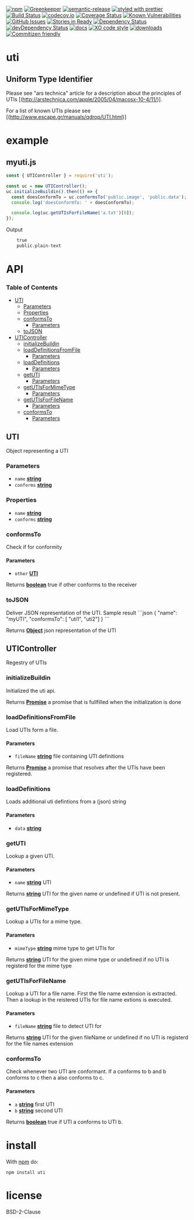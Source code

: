 [![npm](https://img.shields.io/npm/v/uti.svg)](https://www.npmjs.com/package/uti)
[![Greenkeeper](https://badges.greenkeeper.io/arlac77/uti.svg)](https://greenkeeper.io/)
[![semantic-release](https://img.shields.io/badge/%20%20%F0%9F%93%A6%F0%9F%9A%80-semantic--release-e10079.svg)](https://github.com/arlac77/uti)
[![styled with prettier](https://img.shields.io/badge/styled_with-prettier-ff69b4.svg)](https://github.com/prettier/prettier)
[![Build Status](https://secure.travis-ci.org/arlac77/uti.png)](http://travis-ci.org/arlac77/uti)
[![codecov.io](http://codecov.io/github/arlac77/uti/coverage.svg?branch=master)](http://codecov.io/github/arlac77/uti?branch=master)
[![Coverage Status](https://coveralls.io/repos/arlac77/uti/badge.svg)](https://coveralls.io/r/arlac77/uti)
[![Known Vulnerabilities](https://snyk.io/test/github/arlac77/uti/badge.svg)](https://snyk.io/test/github/arlac77/uti)
[![GitHub Issues](https://img.shields.io/github/issues/arlac77/uti.svg?style=flat-square)](https://github.com/arlac77/uti/issues)
[![Stories in Ready](https://badge.waffle.io/arlac77/uti.svg?label=ready&title=Ready)](http://waffle.io/arlac77/uti)
[![Dependency Status](https://david-dm.org/arlac77/uti.svg)](https://david-dm.org/arlac77/uti)
[![devDependency Status](https://david-dm.org/arlac77/uti/dev-status.svg)](https://david-dm.org/arlac77/uti#info=devDependencies)
[![docs](http://inch-ci.org/github/arlac77/uti.svg?branch=master)](http://inch-ci.org/github/arlac77/uti)
[![XO code style](https://img.shields.io/badge/code_style-XO-5ed9c7.svg)](https://github.com/sindresorhus/xo)
[![downloads](http://img.shields.io/npm/dm/uti.svg?style=flat-square)](https://npmjs.org/package/uti)
[![Commitizen friendly](https://img.shields.io/badge/commitizen-friendly-brightgreen.svg)](http://commitizen.github.io/cz-cli/)

# uti

## Uniform Type Identifier

Please see "ars technica" article for a description about the principles of UTIs [(http://arstechnica.com/apple/2005/04/macosx-10-4/11/)].

For a list of known UTIs please see \[(<http://www.escape.gr/manuals/qdrop/UTI.html>)]

# example

## myuti.js

```javascript
const { UTIController } = require('uti');

const uc = new UTIController();
uc.initializeBuildin().then(() => {
  const doesConformTo = uc.conformsTo('public.image', 'public.data');
  console.log('doesConformTo: ' + doesConformTo);

  console.log(uc.getUTIsForFileName('a.txt')[0]);
});
```

Output

```txt
    true
    public.plain-text
```

# API

<!-- Generated by documentation.js. Update this documentation by updating the source code. -->

### Table of Contents

-   [UTI](#uti)
    -   [Parameters](#parameters)
    -   [Properties](#properties)
    -   [conformsTo](#conformsto)
        -   [Parameters](#parameters-1)
    -   [toJSON](#tojson)
-   [UTIController](#uticontroller)
    -   [initializeBuildin](#initializebuildin)
    -   [loadDefinitionsFromFile](#loaddefinitionsfromfile)
        -   [Parameters](#parameters-2)
    -   [loadDefinitions](#loaddefinitions)
        -   [Parameters](#parameters-3)
    -   [getUTI](#getuti)
        -   [Parameters](#parameters-4)
    -   [getUTIsForMimeType](#getutisformimetype)
        -   [Parameters](#parameters-5)
    -   [getUTIsForFileName](#getutisforfilename)
        -   [Parameters](#parameters-6)
    -   [conformsTo](#conformsto-1)
        -   [Parameters](#parameters-7)

## UTI

Object representing a UTI

### Parameters

-   `name` **[string](https://developer.mozilla.org/docs/Web/JavaScript/Reference/Global_Objects/String)** 
-   `conforms` **[string](https://developer.mozilla.org/docs/Web/JavaScript/Reference/Global_Objects/String)** 

### Properties

-   `name` **[string](https://developer.mozilla.org/docs/Web/JavaScript/Reference/Global_Objects/String)** 
-   `conforms` **[string](https://developer.mozilla.org/docs/Web/JavaScript/Reference/Global_Objects/String)** 

### conformsTo

Check if for conformity

#### Parameters

-   `other` **[UTI](#uti)** 

Returns **[boolean](https://developer.mozilla.org/docs/Web/JavaScript/Reference/Global_Objects/Boolean)** true if other conforms to the receiver

### toJSON

Deliver JSON representation of the UTI.
Sample result
´´´json
{
  "name": "myUTI",
  "conformsTo": [ "uti1", "uti2"]
}
´´´

Returns **[Object](https://developer.mozilla.org/docs/Web/JavaScript/Reference/Global_Objects/Object)** json representation of the UTI

## UTIController

Regestry of UTIs

### initializeBuildin

Initialized the uti api.

Returns **[Promise](https://developer.mozilla.org/docs/Web/JavaScript/Reference/Global_Objects/Promise)** a promise that is fullfilled when the initialization is done

### loadDefinitionsFromFile

Load UTIs form a file.

#### Parameters

-   `fileName` **[string](https://developer.mozilla.org/docs/Web/JavaScript/Reference/Global_Objects/String)** file containing UTI definitions

Returns **[Promise](https://developer.mozilla.org/docs/Web/JavaScript/Reference/Global_Objects/Promise)** a promise that resolves after the UTIs have been registered.

### loadDefinitions

Loads additional uti defintions from a (json) string

#### Parameters

-   `data` **[string](https://developer.mozilla.org/docs/Web/JavaScript/Reference/Global_Objects/String)** 

### getUTI

Lookup a given UTI.

#### Parameters

-   `name` **[string](https://developer.mozilla.org/docs/Web/JavaScript/Reference/Global_Objects/String)** UTI

Returns **[string](https://developer.mozilla.org/docs/Web/JavaScript/Reference/Global_Objects/String)** UTI for the given name or undefined if UTI is not present.

### getUTIsForMimeType

Lookup a UTIs for a mime type.

#### Parameters

-   `mimeType` **[string](https://developer.mozilla.org/docs/Web/JavaScript/Reference/Global_Objects/String)** mime type to get UTIs for

Returns **[string](https://developer.mozilla.org/docs/Web/JavaScript/Reference/Global_Objects/String)** UTI for the given mime type or undefined if no UTI is registerd for the mime type

### getUTIsForFileName

Lookup a UTI for a file name.
First the file name extension is extracted.
Then a lookup in the reistered UTIs for file name extions is executed.

#### Parameters

-   `fileName` **[string](https://developer.mozilla.org/docs/Web/JavaScript/Reference/Global_Objects/String)** file to detect UTI for

Returns **[string](https://developer.mozilla.org/docs/Web/JavaScript/Reference/Global_Objects/String)** UTI for the given fileName or undefined if no UTI is registerd for the file names extension

### conformsTo

Check whenever two UTI are conformant.
If a conforms to b and b conforms to c then a also conforms to c.

#### Parameters

-   `a` **[string](https://developer.mozilla.org/docs/Web/JavaScript/Reference/Global_Objects/String)** first UTI
-   `b` **[string](https://developer.mozilla.org/docs/Web/JavaScript/Reference/Global_Objects/String)** second UTI

Returns **[boolean](https://developer.mozilla.org/docs/Web/JavaScript/Reference/Global_Objects/Boolean)** true if UTI a conforms to UTI b.

# install

With [npm](http://npmjs.org) do:

```shell
npm install uti
```

# license

BSD-2-Clause
